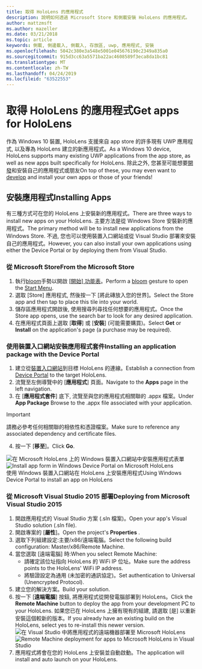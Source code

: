 ```yaml
---
title: 取得 HoloLens 的應用程式
description: 說明如何透過 Microsoft Store 和側載安裝 HoloLens 的應用程式。
author: mattzmsft
ms.author: mazeller
ms.date: 03/21/2018
ms.topic: article
keywords: 側載, 側邊載入, 側載入, 存放區, uwp, 應用程式, 安裝
ms.openlocfilehash: 5042c380e3a548e5001e045676190c2349a835a0
ms.sourcegitcommit: 915d3cc63a5571ba22ac4608589f3eca8da1bc81
ms.translationtype: MT
ms.contentlocale: zh-TW
ms.lasthandoff: 04/24/2019
ms.locfileid: "63522553"
---
```

# <a name="get-apps-for-hololens"></a><span data-ttu-id="6f0b6-104">取得 HoloLens 的應用程式</span><span class="sxs-lookup"><span data-stu-id="6f0b6-104">Get apps for HoloLens</span></span>

<span data-ttu-id="6f0b6-105">作為 Windows 10 裝置, HoloLens 支援來自 app store 的許多現有 UWP 應用程式, 以及專為 HoloLens 建立的新應用程式。</span><span class="sxs-lookup"><span data-stu-id="6f0b6-105">As a Windows 10 device, HoloLens supports many existing UWP applications from the app store, as well as new apps built specifically for HoloLens.</span></span> <span data-ttu-id="6f0b6-106">除此之外, 您甚至可能想要[開發](development-overview.md)和安裝自己的應用程式或朋友</span><span class="sxs-lookup"><span data-stu-id="6f0b6-106">On top of these, you may even want to [develop](development-overview.md) and install your own apps or those of your friends!</span></span>

## <a name="installing-apps"></a><span data-ttu-id="6f0b6-107">安裝應用程式</span><span class="sxs-lookup"><span data-stu-id="6f0b6-107">Installing Apps</span></span>

<span data-ttu-id="6f0b6-108">有三種方式可在您的 HoloLens 上安裝新的應用程式。</span><span class="sxs-lookup"><span data-stu-id="6f0b6-108">There are three ways to install new apps on your HoloLens.</span></span> <span data-ttu-id="6f0b6-109">主要方法是從 Windows Store 安裝新的應用程式。</span><span class="sxs-lookup"><span data-stu-id="6f0b6-109">The primary method will be to install new applications from the Windows Store.</span></span> <span data-ttu-id="6f0b6-110">不過, 您也可以使用裝置入口網站或從 Visual Studio 部署來安裝自己的應用程式。</span><span class="sxs-lookup"><span data-stu-id="6f0b6-110">However, you can also install your own applications using either the Device Portal or by deploying them from Visual Studio.</span></span>

### <a name="from-the-microsoft-store"></a><span data-ttu-id="6f0b6-111">從 Microsoft Store</span><span class="sxs-lookup"><span data-stu-id="6f0b6-111">From the Microsoft Store</span></span>
1. <span data-ttu-id="6f0b6-112">執行[bloom](gestures.md#bloom)手勢以開啟 [[開始] 功能表](navigating-the-windows-mixed-reality-home.md#start-menu)。</span><span class="sxs-lookup"><span data-stu-id="6f0b6-112">Perform a [bloom](gestures.md#bloom) gesture to open the [Start Menu](navigating-the-windows-mixed-reality-home.md#start-menu).</span></span>
2. <span data-ttu-id="6f0b6-113">選取 [Store] 應用程式, 然後按一下 [將此磚放入您的世界]。</span><span class="sxs-lookup"><span data-stu-id="6f0b6-113">Select the Store app and then tap to place this tile into your world.</span></span>
3. <span data-ttu-id="6f0b6-114">儲存區應用程式開啟後, 使用搜尋列尋找任何想要的應用程式。</span><span class="sxs-lookup"><span data-stu-id="6f0b6-114">Once the Store app opens, use the search bar to look for any desired application.</span></span>
4. <span data-ttu-id="6f0b6-115">在應用程式頁面上選取 [**取得**] 或 [**安裝**] (可能需要購買)。</span><span class="sxs-lookup"><span data-stu-id="6f0b6-115">Select **Get** or **Install** on the application's page (a purchase may be required).</span></span>

### <a name="installing-an-application-package-with-the-device-portal"></a><span data-ttu-id="6f0b6-116">使用裝置入口網站安裝應用程式套件</span><span class="sxs-lookup"><span data-stu-id="6f0b6-116">Installing an application package with the Device Portal</span></span>
1. <span data-ttu-id="6f0b6-117">建立從[裝置入口網站](using-the-windows-device-portal.md)到目標 HoloLens 的連線。</span><span class="sxs-lookup"><span data-stu-id="6f0b6-117">Establish a connection from [Device Portal](using-the-windows-device-portal.md) to the target HoloLens.</span></span>
2. <span data-ttu-id="6f0b6-118">流覽至左側導覽中的 [**應用程式**] 頁面。</span><span class="sxs-lookup"><span data-stu-id="6f0b6-118">Navigate to the **Apps** page in the left navigation.</span></span>
3. <span data-ttu-id="6f0b6-119">在 [**應用程式套件**] 底下, 流覽至與您的應用程式相關聯的 .appx 檔案。</span><span class="sxs-lookup"><span data-stu-id="6f0b6-119">Under **App Package** Browse to the .appx file associated with your application.</span></span>
  >[!IMPORTANT]
  ><span data-ttu-id="6f0b6-120">請務必參考任何相關聯的相依性和憑證檔案。</span><span class="sxs-lookup"><span data-stu-id="6f0b6-120">Make sure to reference any associated dependency and certificate files.</span></span>

4. <span data-ttu-id="6f0b6-121">按一下 [**移至**]。</span><span class="sxs-lookup"><span data-stu-id="6f0b6-121">Click **Go**.</span></span>

<span data-ttu-id="6f0b6-122">![在 Microsoft HoloLens 上的 Windows 裝置入口網站中安裝應用程式表單](images/deviceportal-appmanager.jpg)</span><span class="sxs-lookup"><span data-stu-id="6f0b6-122">![Install app form in Windows Device Portal on Microsoft HoloLens](images/deviceportal-appmanager.jpg)</span></span><br>
<span data-ttu-id="6f0b6-123">使用 Windows 裝置入口網站在 HoloLens 上安裝應用程式</span><span class="sxs-lookup"><span data-stu-id="6f0b6-123">Using Windows Device Portal to install an app on HoloLens</span></span>

### <a name="deploying-from-microsoft-visual-studio-2015"></a><span data-ttu-id="6f0b6-124">從 Microsoft Visual Studio 2015 部署</span><span class="sxs-lookup"><span data-stu-id="6f0b6-124">Deploying from Microsoft Visual Studio 2015</span></span>
1. <span data-ttu-id="6f0b6-125">開啟應用程式的 Visual Studio 方案 (.sln 檔案)。</span><span class="sxs-lookup"><span data-stu-id="6f0b6-125">Open your app's Visual Studio solution (.sln file).</span></span>
2. <span data-ttu-id="6f0b6-126">開啟專案的 [**屬性**]。</span><span class="sxs-lookup"><span data-stu-id="6f0b6-126">Open the project's **Properties** .</span></span>
3. <span data-ttu-id="6f0b6-127">選取下列組建設定:主要/x86/遠端電腦。</span><span class="sxs-lookup"><span data-stu-id="6f0b6-127">Select the following build configuration: Master/x86/Remote Machine.</span></span>
4. <span data-ttu-id="6f0b6-128">當您選取 [遠端電腦] 時:</span><span class="sxs-lookup"><span data-stu-id="6f0b6-128">When you select Remote Machine:</span></span>
   * <span data-ttu-id="6f0b6-129">請確定該位址指向 HoloLens 的 WiFi IP 位址。</span><span class="sxs-lookup"><span data-stu-id="6f0b6-129">Make sure the address points to the HoloLens' WiFi IP address.</span></span>
   * <span data-ttu-id="6f0b6-130">將驗證設定為通用 (未加密的通訊協定)。</span><span class="sxs-lookup"><span data-stu-id="6f0b6-130">Set authentication to Universal (Unencrypted Protocol).</span></span>
5. <span data-ttu-id="6f0b6-131">建立您的解決方案。</span><span class="sxs-lookup"><span data-stu-id="6f0b6-131">Build your solution.</span></span>
6. <span data-ttu-id="6f0b6-132">按一下 [**遠端電腦**] 按鈕, 將應用程式從開發電腦部署到 HoloLens。</span><span class="sxs-lookup"><span data-stu-id="6f0b6-132">Click the **Remote Machine** button to deploy the app from your development PC to your HoloLens.</span></span> <span data-ttu-id="6f0b6-133">如果您已在 HoloLens 上擁有現有的組建, 請選取 [是] 以重新安裝這個較新的版本。</span><span class="sxs-lookup"><span data-stu-id="6f0b6-133">If you already have an existing build on the HoloLens, select yes to re-install this newer version.</span></span><br>
  <span data-ttu-id="6f0b6-134">![在 Visual Studio 中將應用程式的遠端機器部署至 Microsoft HoloLens](images/vs2015-remotedeployment.jpg)</span><span class="sxs-lookup"><span data-stu-id="6f0b6-134">![Remote Machine deployment for apps to Microsoft HoloLens in Visual Studio](images/vs2015-remotedeployment.jpg)</span></span><br>
7. <span data-ttu-id="6f0b6-135">應用程式將會在您的 HoloLens 上安裝並自動啟動。</span><span class="sxs-lookup"><span data-stu-id="6f0b6-135">The application will install and auto launch on your HoloLens.</span></span>
